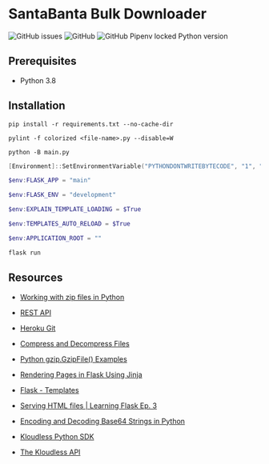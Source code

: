 # SantaBanta Bulk Downloader

![GitHub issues](https://img.shields.io/github/issues/shortthirdman/SantaBantaDownloader)  ![GitHub](https://img.shields.io/github/license/shortthirdman/SantaBantaDownloader)  ![GitHub Pipenv locked Python version](https://img.shields.io/github/pipenv/locked/python-version/shortthirdman/SantaBantaDownloader)

## Prerequisites

 * Python 3.8

## Installation

```shell
pip install -r requirements.txt --no-cache-dir

pylint -f colorized <file-name>.py --disable=W

python -B main.py
```

```powershell
[Environment]::SetEnvironmentVariable("PYTHONDONTWRITEBYTECODE", "1", "Machine")

$env:FLASK_APP = "main"

$env:FLASK_ENV = "development"

$env:EXPLAIN_TEMPLATE_LOADING = $True

$env:TEMPLATES_AUTO_RELOAD = $True

$env:APPLICATION_ROOT = ""

flask run
```

## Resources

* [Working with zip files in Python](https://www.geeksforgeeks.org/working-zip-files-python/)

* [REST API](https://santabanta-extractor.herokuapp.com/)

* [Heroku Git](https://git.heroku.com/santabanta-extractor.git)

* [Compress and Decompress Files](https://www.thepythoncode.com/article/compress-decompress-files-tarfile-python)

* [Python gzip.GzipFile() Examples](https://www.programcreek.com/python/example/252/gzip.GzipFile)

* [Rendering Pages in Flask Using Jinja](https://hackersandslackers.com/flask-jinja-templates/)

* [Flask - Templates](https://flask.palletsprojects.com/en/1.1.x/tutorial/templates/)

* [Serving HTML files | Learning Flask Ep. 3](https://pythonise.com/series/learning-flask/rendering-html-files-with-flask)

* [Encoding and Decoding Base64 Strings in Python](https://stackabuse.com/encoding-and-decoding-base64-strings-in-python/)

* [Kloudless Python SDK](https://github.com/Kloudless/kloudless-python)

* [The Kloudless API](https://developers.kloudless.com/docs/latest/core)